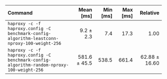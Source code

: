 | Command | Mean [ms] | Min [ms] | Max [ms] | Relative |
|:---|---:|---:|---:|---:|
| `haproxy -c -f haproxy.config -C benchmark-config-algorithm-leastconn-nproxy-100-weight-256` | 9.2 ± 2.3 | 7.4 | 17.3 | 1.00 |
| `haproxy -c -f haproxy.config -C benchmark-config-algorithm-random-nproxy-100-weight-256` | 581.6 ± 45.5 | 538.5 | 661.4 | 62.88 ± 16.60 |
